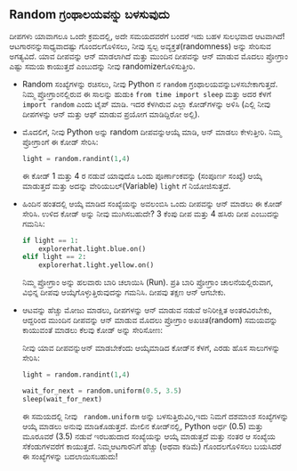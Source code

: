 ## Random ಗ್ರಂಥಾಲಯವನ್ನು ಬಳಸುವುದು

ದೀಪಗಳು ಯಾವಾಗಲೂ ಒಂದೇ ಕ್ರಮದಲ್ಲಿ, ಅದೇ ಸಮಯದವರೆಗೆ ಬಂದರೆ ಇದು ಬಹಳ ಸುಲಭವಾದ ಆಟವಾಗಿದೆ! ಆಟಗಾರನನ್ನುಸಾಧ್ಯವಾದಷ್ಟು ಗೊಂದಲಗೊಳಿಸಲು, ನೀವು ಸ್ವಲ್ಪ ಅವ್ಯಕ್ತತೆ(randomness) ಅನ್ನು ಸೇರಿಸುವ ಅಗತ್ಯವಿದೆ. ಯಾವ ದೀಪವನ್ನು ಆನ್ ಮಾಡಲಾಗಿದೆ ಮತ್ತು ಮುಂದಿನ ದೀಪವನ್ನು ಆನ್ ಮಾಡುವ ಮೊದಲು ಪ್ರೋಗ್ರಾಂ ಎಷ್ಟು ಸಮಯ ಕಾಯುತ್ತದೆ ಎಂಬುದನ್ನು ನೀವು randomizeಗೊಳಿಸುತ್ತೀರಿ.

- Random ಸಂಖ್ಯೆಗಳನ್ನು ರಚಿಸಲು, ನೀವು Python ‌ನ `random` ಗ್ರಂಥಾಲಯವನ್ನುಬಳಸಬೇಕಾಗುತ್ತದೆ. ನಿಮ್ಮ ಪ್ರೋಗ್ರಾಂನಲ್ಲಿರುವ ಈ ಸಾಲನ್ನು ಹುಡುಕಿ `from time import sleep` ಮತ್ತು ಅದರ ಕೆಳಗೆ `import random` ಎಂದು ಟೈಪ್ ಮಾಡಿ. ಇದರ ಕೆಳಗಿರುವ ಎಲ್ಲಾ ಕೋಡ್‌ಗಳನ್ನು ಅಳಿಸಿ (ಎಲ್ಲಿ ನೀವು ದೀಪಗಳನ್ನು ಆನ್ ಮತ್ತು ಆಫ್ ಮಾಡುವ ಪ್ರಯೋಗ ಮಾಡಿದ್ದಿರೋ ಅಲ್ಲಿ).

- ಮೊದಲಿಗೆ, ನೀವು Python ಅನ್ನು random ದೀಪವನ್ನುಆಯ್ಕೆ ಮಾಡಿ, ಆನ್ ಮಾಡಲು ಕೇಳುತ್ತೀರಿ. ನಿಮ್ಮ ಪ್ರೋಗ್ರಾಂಗೆ ಈ ಕೋಡ್ ಸೇರಿಸಿ:
    
    ```python
    light = random.randint(1,4)
    ```
    
    ಈ ಕೋಡ್ 1 ಮತ್ತು 4 ರ ನಡುವೆ ಯಾವುದೊ ಒಂದು ಪೂರ್ಣಾಂಕವನ್ನು (ಸಂಪೂರ್ಣ ಸಂಖ್ಯೆ) ಆಯ್ಕೆ ಮಾಡುತ್ತದೆ ಮತ್ತು ಅದನ್ನು ವೇರಿಯಬಲ್(Variable) ` light ` ಗೆ ನಿಯೋಜಿಸುತ್ತದೆ.

- ಹಿಂದಿನ ಹಂತದಲ್ಲಿ ಆಯ್ಕೆ ಮಾಡಿದ ಸಂಖ್ಯೆಯನ್ನು ಅವಲಂಬಿಸಿ ಒಂದು ದೀಪವನ್ನು ಆನ್ ಮಾಡಲು ಈ ಕೋಡ್ ಸೇರಿಸಿ. ಉಳಿದ ಕೋಡ್ ಅನ್ನು ನೀವು ಮುಗಿಸಬಹುದೇ? 3 ಕೆಂಪು ದೀಪ ಮತ್ತು 4 ಹಸಿರು ದೀಪ ಎಂಬುದನ್ನು ಗಮನಿಸಿ:
    
    ```python
    if light == 1:
        explorerhat.light.blue.on()
    elif light == 2:
        explorerhat.light.yellow.on()
    ```
    
    ನಿಮ್ಮ ಪ್ರೋಗ್ರಾಂ ಅನ್ನು ಹಲವಾರು ಬಾರಿ ಚಲಾಯಿಸಿ (Run). ಪ್ರತಿ ಬಾರಿ ಪ್ರೋಗ್ರಾಂ ಚಾಲನೆಯಲ್ಲಿರುವಾಗ, ವಿಭಿನ್ನ ದೀಪವು ಆಯ್ಕೆಗೊಳ್ಳುತ್ತಿರುವುದನ್ನು ಗಮನಿಸಿ. ದೀಪವು ತಕ್ಷಣ ಆನ್ ಆಗಬೇಕು.

- ಆಟವನ್ನು ಹೆಚ್ಚು ಮೋಜು ಮಾಡಲು, ದೀಪಗಳನ್ನು ಆನ್ ಮಾಡುವ ನಡುವೆ ಅನಿರೀಕ್ಷಿತ ಅಂತರವಿರಬೇಕು, ಆದ್ದರಿಂದ ಮುಂದಿನ ದೀಪವನ್ನು ಆನ್ ಮಾಡುವ ಮೊದಲು ಪ್ರೋಗ್ರಾಂ ಅಖಚಿತ(random) ಸಮಯವನ್ನು ಕಾಯುವಂತೆ ಮಾಡಲು ಕೆಲವು ಕೋಡ್ ಅನ್ನು ಸೇರಿಸೋಣ:
    
    ನೀವು ಯಾವ ದೀಪವನ್ನುಆನ್ ಮಾಡಬೇಕೆಂದು ಆಯ್ಕೆಮಾಡಿದ ಕೋಡ್‌ನ ಕೆಳಗೆ, ಎರಡು ಹೊಸ ಸಾಲುಗಳನ್ನು ಸೇರಿಸಿ:
    
    ```python
    light = random.randint(1,4)     
    
    wait_for_next = random.uniform(0.5, 3.5)
    sleep(wait_for_next)
    ```
    
    ಈ ಸಮಯದಲ್ಲಿ ನೀವು ` random.uniform` ಅನ್ನು ಬಳಸುತ್ತಿರುವಿರಿ,ಇದು ನಿಮಗೆ ದಶಮಾಂಶ ಸಂಖ್ಯೆಗಳನ್ನು ಆಯ್ಕೆ ಮಾಡಲು ಅನುವು ಮಾಡಿಕೊಡುತ್ತದೆ. ಮೇಲಿನ ಕೋಡ್‌ನಲ್ಲಿ, Python ಅರ್ಧ (0.5) ಮತ್ತು ಮೂರೂವರೆ (3.5) ನಡುವೆ ಇರಬಹುದಾದ ಸಂಖ್ಯೆಯನ್ನು ಆಯ್ಕೆ ಮಾಡುತ್ತದೆ ಮತ್ತು ನಂತರ ಆ ಸಂಖ್ಯೆಯ ಸೆಕೆಂಡುಗಳವರೆಗೆ ಕಾಯುತ್ತದೆ. ನಿಮ್ಮಆಟಗಾರನಿಗೆ ಹೆಚ್ಚು (ಅಥವಾ ಕಡಿಮೆ) ಗೊಂದಲಗೊಳಿಸಲು ಬಯಸಿದರೆ ಈ ಸಂಖ್ಯೆಗಳನ್ನು ಬದಲಾಯಿಸಬಹುದು!